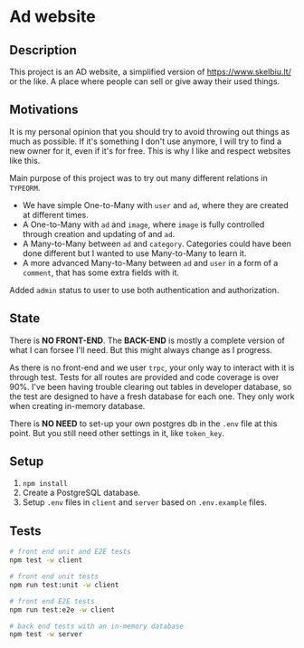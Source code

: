 # Ad website

## Description

This project is an AD website, a simplified version of https://www.skelbiu.lt/ or the like. A place where people can sell or give away their used things.

## Motivations

It is my personal opinion that you should try to avoid throwing out things as much as possible. If it's something I don't use anymore, I will try to find a new owner for it, even if it's for free. This is why I like and respect websites like this.

Main purpose of this project was to try out many different relations in `TYPEORM`.

- We have simple One-to-Many with `user` and `ad`, where they are created at different times.
- A One-to-Many with `ad` and `image`, where `image` is fully controlled through creation and updating of and `ad`.
- A Many-to-Many between `ad` and `category`. Categories could have been done different but I wanted to use Many-to-Many to learn it.
- A more advanced Many-to-Many between `ad` and `user` in a form of a `comment`, that has some extra fields with it.

Added `admin` status to user to use both authentication and authorization.

## State

There is **NO FRONT-END**. The **BACK-END** is mostly a complete version of what I can forsee I'll need. But this might always change as I progress.

As there is no front-end and we user `trpc`, your only way to interact with it is through test.
Tests for all routes are provided and code coverage is over 90%.
I've been having trouble clearing out tables in developer database, so the test are designed to have a fresh database for each one. They only work when creating in-memory database.

There is **NO NEED** to set-up your own postgres db in the `.env` file at this point. But you still need other settings in it, like `token_key`.

## Setup

1. `npm install`
2. Create a PostgreSQL database.
3. Setup `.env` files in `client` and `server` based on `.env.example` files.

## Tests

```bash
# front end unit and E2E tests
npm test -w client

# front end unit tests
npm run test:unit -w client

# front end E2E tests
npm run test:e2e -w client

# back end tests with an in-memory database
npm test -w server
```
